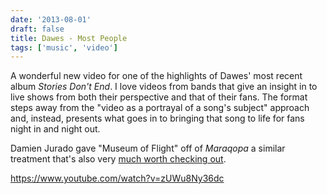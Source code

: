 ```yaml
---
date: '2013-08-01'
draft: false
title: Dawes - Most People
tags: ['music', 'video']
---
```


A wonderful new video for one of the highlights of Dawes' most recent album _Stories Don't End_. I love videos from bands that give an insight in to live shows from both their perspective and that of their fans.<!-- excerpt --> The format steps away from the "video as a portrayal of a song's subject" approach and, instead, presents what goes in to bringing that song to life for fans night in and night out.

Damien Jurado gave "Museum of Flight" off of _Maraqopa_ a similar treatment that's also very [much worth checking out](https://www.youtube.com/watch?v=CCcAKNSJ3Ac).

<https://www.youtube.com/watch?v=zUWu8Ny36dc>
